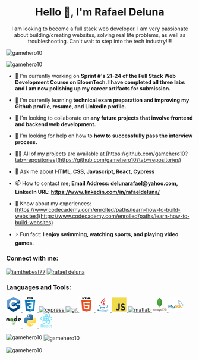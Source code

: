 <h1 align="center">Hello 👋, I'm Rafael Deluna</h1>
<p align="center">I am looking to become a full stack web developer. I am very passionate about building/creating websites, solving real life problems, as well as troubleshooting. Can't wait to step into the tech industry!!!!</p>

<p align="left"> <img src="https://komarev.com/ghpvc/?username=gamehero10&label=Profile%20views&color=0e75b6&style=flat" alt="gamehero10" /> </p>

<p align="left"> <a href="https://github.com/ryo-ma/github-profile-trophy"><img src="https://github-profile-trophy.vercel.app/?username=gamehero10" alt="gamehero10" /></a> </p>

- 🔭 I’m currently working on **Sprint #'s 21-24 of the Full Stack Web Development Course on BloomTech. I have completed all three labs and I am now polishing up my career artifacts for submission.**

- 🌱 I’m currently learning **technical exam preparation and improving my Github profile, resume, and LinkedIn profile.**

- 👯 I’m looking to collaborate on **any future projects that involve frontend and backend web development.**

- 🤝 I’m looking for help on how to **how to successfully pass the interview process.**

- 👨‍💻 All of my projects are available at [https://github.com/gamehero10?tab=repositories](https://github.com/gamehero10?tab=repositories)

- 💬 Ask me about **HTML, CSS, Javascript, React, Cypress**

- 📫 How to contact me; **Email Address: delunarafael@yahoo.com, LinkedIn URL: https://www.linkedin.com/in/rafaeldeluna/**

- 📄 Know about my experiences: [https://www.codecademy.com/enrolled/paths/learn-how-to-build-websites](https://www.codecademy.com/enrolled/paths/learn-how-to-build-websites)

- ⚡ Fun fact: **I enjoy swimming, watching sports, and playing video games.**

<h3 align="left">Connect with me:</h3>
<p align="left">
<a href="https://codepen.io/iamthebest77" target="blank"><img align="center" src="https://raw.githubusercontent.com/rahuldkjain/github-profile-readme-generator/master/src/images/icons/Social/codepen.svg" alt="iamthebest77" height="30" width="40" /></a>
<a href="https://linkedin.com/in/rafael deluna" target="blank"><img align="center" src="https://raw.githubusercontent.com/rahuldkjain/github-profile-readme-generator/master/src/images/icons/Social/linked-in-alt.svg" alt="rafael deluna" height="30" width="40" /></a>
</p>

<h3 align="left">Languages and Tools:</h3>
<p align="left"> <a href="https://www.w3schools.com/cpp/" target="_blank" rel="noreferrer"> <img src="https://raw.githubusercontent.com/devicons/devicon/master/icons/cplusplus/cplusplus-original.svg" alt="cplusplus" width="40" height="40"/> </a> <a href="https://www.w3schools.com/css/" target="_blank" rel="noreferrer"> <img src="https://raw.githubusercontent.com/devicons/devicon/master/icons/css3/css3-original-wordmark.svg" alt="css3" width="40" height="40"/> </a> <a href="https://www.cypress.io" target="_blank" rel="noreferrer"> <img src="https://raw.githubusercontent.com/simple-icons/simple-icons/6e46ec1fc23b60c8fd0d2f2ff46db82e16dbd75f/icons/cypress.svg" alt="cypress" width="40" height="40"/> </a> <a href="https://git-scm.com/" target="_blank" rel="noreferrer"> <img src="https://www.vectorlogo.zone/logos/git-scm/git-scm-icon.svg" alt="git" width="40" height="40"/> </a> <a href="https://www.w3.org/html/" target="_blank" rel="noreferrer"> <img src="https://raw.githubusercontent.com/devicons/devicon/master/icons/html5/html5-original-wordmark.svg" alt="html5" width="40" height="40"/> </a> <a href="https://www.java.com" target="_blank" rel="noreferrer"> <img src="https://raw.githubusercontent.com/devicons/devicon/master/icons/java/java-original.svg" alt="java" width="40" height="40"/> </a> <a href="https://developer.mozilla.org/en-US/docs/Web/JavaScript" target="_blank" rel="noreferrer"> <img src="https://raw.githubusercontent.com/devicons/devicon/master/icons/javascript/javascript-original.svg" alt="javascript" width="40" height="40"/> </a> <a href="https://www.mathworks.com/" target="_blank" rel="noreferrer"> <img src="https://upload.wikimedia.org/wikipedia/commons/2/21/Matlab_Logo.png" alt="matlab" width="40" height="40"/> </a> <a href="https://www.mongodb.com/" target="_blank" rel="noreferrer"> <img src="https://raw.githubusercontent.com/devicons/devicon/master/icons/mongodb/mongodb-original-wordmark.svg" alt="mongodb" width="40" height="40"/> </a> <a href="https://www.mysql.com/" target="_blank" rel="noreferrer"> <img src="https://raw.githubusercontent.com/devicons/devicon/master/icons/mysql/mysql-original-wordmark.svg" alt="mysql" width="40" height="40"/> </a> <a href="https://nodejs.org" target="_blank" rel="noreferrer"> <img src="https://raw.githubusercontent.com/devicons/devicon/master/icons/nodejs/nodejs-original-wordmark.svg" alt="nodejs" width="40" height="40"/> </a> <a href="https://www.python.org" target="_blank" rel="noreferrer"> <img src="https://raw.githubusercontent.com/devicons/devicon/master/icons/python/python-original.svg" alt="python" width="40" height="40"/> </a> <a href="https://reactjs.org/" target="_blank" rel="noreferrer"> <img src="https://raw.githubusercontent.com/devicons/devicon/master/icons/react/react-original-wordmark.svg" alt="react" width="40" height="40"/> </a> </p>

<p><img align="left" src="https://github-readme-stats.vercel.app/api/top-langs?username=gamehero10&show_icons=true&locale=en&layout=compact" alt="gamehero10" /></p>

<p>&nbsp;<img align="center" src="https://github-readme-stats.vercel.app/api?username=gamehero10&show_icons=true&locale=en" alt="gamehero10" /></p>

<p><img align="center" src="https://github-readme-streak-stats.herokuapp.com/?user=gamehero10&" alt="gamehero10" /></p>

